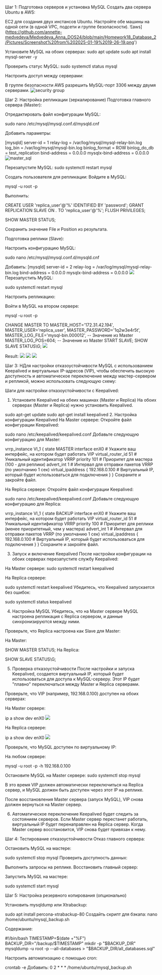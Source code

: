 Шаг 1: Подготовка серверов и установка MySQL
Создать два сервера Ubuntu в AWS:

EC2 для создания двух инстансов Ubuntu.
Настройте обе машины на одной сети (в одной VPC, подсети и группе безопасности).
![aws] (https://github.com/annette-medvedeva/Medvedeva_Anna_DOS24/blob/main/Homework18_Database_2/Pictures/Screenshot%20from%202025-01-19%2019-26-19.png')

Установите MySQL на обоих серверах:
sudo apt update
sudo apt install mysql-server -y

Проверить статус MySQL:
sudo systemctl status mysql

Настроить доступ между серверами:

В группе безопасности AWS разрешить MySQL-порт 3306 между двумя серверами.
![security group](https://github.com/annette-medvedeva/Medvedeva_Anna_DOS24/blob/main/Homework18_Database_2/Pictures/Screenshot%20from%202025-01-19%2019-31-38.png)


Шаг 2: Настройка репликации (зеркалирование)
Подготовка главного сервера (Master):

Отредактировать файл конфигурации MySQL:
 
sudo nano /etc/mysql/mysql.conf.d/mysqld.cnf

Добавить параметры:

[mysqld]
server-id = 1
relay-log = /var/log/mysql/mysql-relay-bin.log
log_bin = /var/log/mysql/mysql-bin.log
binlog_format = ROW
binlog_do_db = test_replication
bind-address            = 0.0.0.0
mysqlx-bind-address     = 0.0.0.0
![master_sql](https://github.com/annette-medvedeva/Medvedeva_Anna_DOS24/blob/main/Homework18_Database_2/Pictures/Screenshot%20from%202025-01-19%2019-35-02.png)

Перезапустите MySQL:
sudo systemctl restart mysql

Создать пользователя для репликации: 
Войдите в MySQL:

mysql -u root -p

Выполнить:

CREATE USER 'replica_user'@'%' IDENTIFIED BY 'password';
GRANT REPLICATION SLAVE ON *.* TO 'replica_user'@'%';
FLUSH PRIVILEGES;

SHOW MASTER STATUS;

Сохранить значение File и Position из результата.

Подготовка реплики (Slave):

Настроить конфигурацию MySQL:
 
sudo nano /etc/mysql/mysql.conf.d/mysqld.cnf

Добавить:
[mysqld]
server-id = 2
relay-log = /var/log/mysql/mysql-relay-bin.log
bind-address            = 0.0.0.0
mysqlx-bind-address     = 0.0.0.0
![](https://github.com/annette-medvedeva/Medvedeva_Anna_DOS24/blob/main/Homework18_Database_2/Pictures/Screenshot-23.png)
Перезапустить MySQL:

sudo systemctl restart mysql

Настроить репликацию: 

Войти в MySQL на втором сервере:
 
mysql -u root -p

CHANGE MASTER TO
MASTER_HOST='172.31.42.194',
MASTER_USER='replica_user',
MASTER_PASSWORD='1q2w3e4r5t',
MASTER_LOG_FILE='mysql-bin.000012',  -- Значение из Master
MASTER_LOG_POS=604;                 -- Значение из Master
START SLAVE;
SHOW SLAVE STATUS\G;
![](https://github.com/annette-medvedeva/Medvedeva_Anna_DOS24/blob/main/Homework18_Database_2/Pictures/replica_SHOW_SLAVE_STATUS_G.png)

Result:
![](https://github.com/annette-medvedeva/Medvedeva_Anna_DOS24/blob/main/Homework18_Database_2/Pictures/master_CreateTable7.png)
![](https://github.com/annette-medvedeva/Medvedeva_Anna_DOS24/blob/main/Homework18_Database_2/Pictures/Master_Test_table.png)
![](https://github.com/annette-medvedeva/Medvedeva_Anna_DOS24/blob/main/Homework18_Database_2/Pictures/replica_DB_test.png)

 
Шаг 3: НДля настройки отказоустойчивости MySQL с использованием Keepalived и виртуальных IP-адресов (VIP), чтобы обеспечить высокую доступность и автоматическое переключение между мастер-сервером и репликой, можно использовать следующую схему:

Шаги для настройки отказоустойчивости с Keepalived:
1. Установите Keepalived на обеих машинах (Master и Replica)
На обоих серверах (Master и Replica) нужно установить Keepalived.


sudo apt-get update
sudo apt-get install keepalived
2. Настройка конфигурации Keepalived
На Master сервере:
Откройте файл конфигурации Keepalived:

 
sudo nano /etc/keepalived/keepalived.conf
Добавьте следующую конфигурацию для Master:

 
vrrp_instance VI_1 {
    state MASTER
    interface enX0          # Укажите ваш интерфейс, на котором будет работать VIP
    virtual_router_id 51    # Уникальный идентификатор VRRP
    priority 101            # Приоритет для мастера (100 - для реплики)
    advert_int 1            # Интервал для отправки пакетов VRRP (по умолчанию 1 сек)
    virtual_ipaddress {
        192.168.0.100       # Виртуальный IP, который будет использоваться для подключения
    }
}
Сохраните и закройте файл.

На Replica сервере:
Откройте файл конфигурации Keepalived:

 
sudo nano /etc/keepalived/keepalived.conf
Добавьте следующую конфигурацию для Replica:

 
vrrp_instance VI_1 {
    state BACKUP
    interface enX0          # Укажите ваш интерфейс, на котором будет работать VIP
    virtual_router_id 51    # Уникальный идентификатор VRRP
    priority 100            # Приоритет для реплики (менее приоритетный, чем у мастера)
    advert_int 1            # Интервал для отправки пакетов VRRP (по умолчанию 1 сек)
    virtual_ipaddress {
        192.168.0.100       # Виртуальный IP, который будет использоваться для подключения
    }
}
Сохраните и закройте файл.

3. Запуск и включение Keepalived
После настройки конфигурации на обоих серверах перезапустите службу Keepalived:

На Master сервере:
sudo systemctl restart keepalived

На Replica сервере:

sudo systemctl restart keepalived
Убедитесь, что Keepalived запускается без ошибок:

 
sudo systemctl status keepalived

4. Настройка MySQL
Убедитесь, что на Master сервере MySQL настроена репликация с Replica сервером, и данные синхронизируются между ними.

Проверьте, что Replica настроена как Slave для Master:

На Master:

SHOW MASTER STATUS;
На Replica:
 
SHOW SLAVE STATUS\G;

5. Проверка отказоустойчивости
После настройки и запуска Keepalived, создается виртуальный IP, который будет использоваться для доступа к MySQL-серверу. Этот IP будет "плавно" переключаться между Master и Replica серверами.

Проверьте, что VIP (например, 192.168.0.100) доступен на обоих серверах:

На Master сервере:

ip a show dev enX0
![](https://github.com/annette-medvedeva/Medvedeva_Anna_DOS24/blob/main/Homework18_Database_2/Pictures/master_ip.png)

На Replica сервере:

ip a show dev enX0
![](https://github.com/annette-medvedeva/Medvedeva_Anna_DOS24/blob/main/Homework18_Database_2/Pictures/replica_ip.png)

Проверьте, что MySQL доступен по виртуальному IP:

На любом сервере:

mysql -u root -p -h 192.168.0.100

Остановите MySQL на Master сервере:
sudo systemctl stop mysql

В это время VIP должен автоматически переключиться на Replica сервер, и MySQL должен быть доступен через этот IP на реплике.

После восстановления Master сервера (запуск MySQL), VIP снова должен вернуться на Master сервер.

6. Автоматическое переключение
Keepalived будет следить за состоянием серверов. Если Master сервер перестанет работать, виртуальный IP будет перенаправлен на Replica сервер. Когда Master сервер восстановится, VIP снова будет привязан к нему.

Шаг 4: Тестирование отказоустойчивости
Отказ главного сервера:

Остановить MySQL на мастере:
 
sudo systemctl stop mysql
Проверить доступность данных:

Выполнить запросы на реплике.
Восстановить главный сервер:

Запустить MySQL на мастере:
 
sudo systemctl start mysql


Шаг 5: Настройка резервного копирования (опционально)

Установить mysqldump или Xtrabackup:

sudo apt install percona-xtrabackup-80
Создайть скрипт для бэкапа:
nano /home/ubuntu/mysql_backup.sh

Содержание:

#!/bin/bash
TIMESTAMP=$(date +"%F")
BACKUP_DIR="/backup/$TIMESTAMP"
mkdir -p "$BACKUP_DIR"
mysqldump -u root -p --all-databases > "$BACKUP_DIR/all_databases.sql"


Настроить автоматизацию с помощью cron:

crontab -e
Добавить:
0 2 * * * /home/ubuntu/mysql_backup.sh
